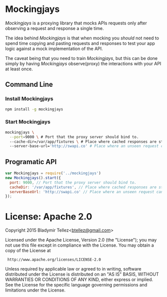 Mockingjays
========================

*Mockingjays* is a proxying library that mocks APIs requests only after
observing a request and response a single time.

The idea behind *Mockingjays* is that when mocking you *should* not need to
spend time copying and pasting requests and responses to test your app
logic against a mock implementation of the API.

The caveat being that you need to train *Mockingjays*, but this can be done
simply by having *Mockingjays* observe(proxy) the interactions with your
API at least once.

## Command Line
### Install Mockingjays
```bash
npm install -g mockingjays
```

### Start Mockingjays
```bash
mockingjays \
  --port=9000 \ # Port that the proxy server should bind to.
  --cache-dir=/var/app/fixtures \ # Place where cached responses are stored.
  --server-base-url='http://swapi.co' # Place where an unseen request can be learned.
```

## Programatic API
```javascript
var Mockingjays = require('../mockingjays')
new Mockingjays().start({
  port: 9000, // Port that the proxy server should bind to.
  cacheDir: '/var/app/fixtures', // Place where cached responses are stored.
  serverBaseUrl: 'http://swapi.co' // Place where an unseen request can be learned.
});
```

# License: Apache 2.0
Copyright 2015 Bladymir Tellez\<btellez@gmail.com\>

 Licensed under the Apache License, Version 2.0 (the "License");
 you may not use this file except in compliance with the License.
 You may obtain a copy of the License at

     http://www.apache.org/licenses/LICENSE-2.0

 Unless required by applicable law or agreed to in writing, software
 distributed under the License is distributed on an "AS IS" BASIS,
 WITHOUT WARRANTIES OR CONDITIONS OF ANY KIND, either express or implied.
 See the License for the specific language governing permissions and
 limitations under the License.
